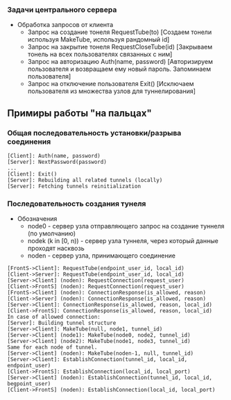 ### Задачи центрального сервера
- Обработка запросов от клиента
    - Запрос на создание тонеля RequestTube(to) [Создаем тонели используя MakeTube, используя рандомный id]
    - Запрос на закрытие тонеля RequestCloseTube(id) [Закрываем тонель на всех пользователях связанных с ним]
    - Запрос на авторизацию Auth(name, password) [Авторизируем пользователя и возвращаем ему новый пароль. Запоминаем пользователя]
    - Запрос на отключение пользователя Exit() [Исключаем пользователя из множества узлов для туннелирования]

## Примиры работы "на пальцах"

### Общая последовательность установки/разрыва соединения
```
[Client]: Auth(name, password)
[Server]: NextPassword(password)
...
[Client]: Exit()
[Server]: Rebuilding all related tunnels (locally)
[Server]: Fetching tunnels reinitialization
```

### Последовательность создания тунеля
- Обозначения
  - node0 - сервер узла отправляющего запрос на создание туннеля (по умолчанию)
  - nodek (k in [0, n)) - сервер узла туннеля, через который данные проходят насквозь
  - noden - сервер узла, принимающего соединение

```
[FrontS->Client]: RequestTube(endpoint_user_id, local_id)
[Client->Server]: RequestTube(endpoint_user_id, local_id)
[Server->Client] (noden): RequestConnection(request_user)
[Client->FrontS] (noden): RequestConnection(request_user)
[FrontS->Client] (noden): ConnectionResponse(is_allowed, reason)
[Client->Server] (noden): ConnectionResponse(is_allowed, reason)
[Server->Client]: ConnectionResponse(is_allowed, reason, local_id)
[Client->FrontS]: ConnectionResponse(is_allowed, reason, local_id)
In case of allowed connection:
[Server]: Building tunnel structure
[Server->Client]: MakeTube(null, node1, tunnel_id)
[Server->Client] (node1): MakeTube(node0, node2, tunnel_id)
[Server->Client] (node2): MakeTube(node1, node3, tunnel_id)
Same for each node of tunnel.
[Server->Client] (noden): MakeTube(noden-1, null, tunnel_id)
[Server->Client]: EstablishConnection(tunnel_id, local_id, endpoint_user)
[Client->FrontS]: EstablishConnection(local_id, local_port)
[Server->Client] (noden): EstablishConnection(tunnel_id, local_id, begpoint_user)
[Client->FrontS] (noden): EstablishConnection(local_id, local_port)
```